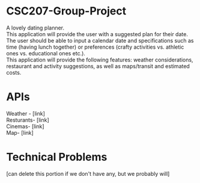 # CSC207-Group-Project
A lovely dating planner. <br>
This application will provide the user with a suggested plan for their date. 
The user should be able to input a calendar date and specifications such as time (having lunch together) or preferences (crafty activities vs. athletic ones vs. educational ones etc.). <br>
This application will provide the following features: weather considerations, restaurant and activity suggestions, as well as maps/transit and estimated costs.

# APIs

Weather - [link] <br>
Resturants- [link] <br>
Cinemas- [link] <br>
Map- [link] <br>

# Technical Problems
[can delete this portion if we don't have any, but we probably will]
